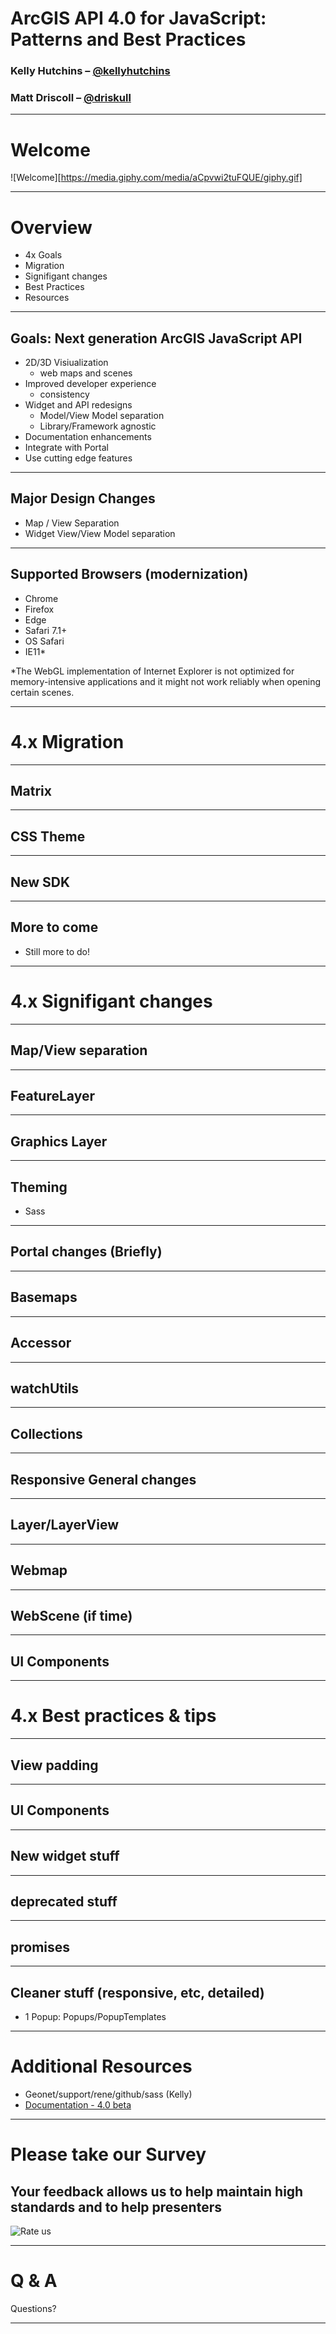 <!-- .slide: data-background="./reveal.js/img/title.png" -->

<!-- Presenter: Matt -->
# ArcGIS API 4.0 for JavaScript: Patterns and Best Practices

### Kelly Hutchins – [@kellyhutchins](https://twitter.com/kellyhutchins)
### Matt Driscoll – [@driskull](https://twitter.com/driskull)

---

# Welcome

![Welcome][https://media.giphy.com/media/aCpvwi2tuFQUE/giphy.gif]

---

# Overview

- 4x Goals
- Migration
- Signifigant changes
- Best Practices
- Resources

---

## Goals: Next generation ArcGIS JavaScript API

- 2D/3D Visiualization
  - web maps and scenes
- Improved developer experience
  - consistency
- Widget and API redesigns
  - Model/View Model separation
  - Library/Framework agnostic
- Documentation enhancements
- Integrate with Portal
- Use cutting edge features

---

## Major Design Changes

- Map / View Separation
- Widget View/View Model separation

---

## Supported Browsers (modernization)

- Chrome
- Firefox
- Edge
- Safari 7.1+
- OS Safari
- IE11*

*The WebGL implementation of Internet Explorer is not optimized for memory-intensive applications and it might not work reliably when opening certain scenes.

---

<!-- Presenter: Kelly -->
# 4.x Migration

---

## Matrix

---

## CSS Theme

---

## New SDK

---

## More to come
- Still more to do!

---

# 4.x Signifigant changes

---

<!-- Presenter: Matt -->
## Map/View separation

---

## FeatureLayer

---

<!-- Presenter: Kelly -->
## Graphics Layer

---

<!-- Presenter: Matt -->
##  Theming

- Sass 

---

## Portal changes (Briefly)

---

## Basemaps

---

## Accessor

---

<!-- Presenter: Kelly -->
## watchUtils

---

## Collections

---

## Responsive General changes

---

## Layer/LayerView

---

## Webmap

---

## WebScene (if time)

---

## UI Components

---

# 4.x Best practices & tips

---

## View padding

---

## UI Components

---

<!-- Presenter: Matt -->
## New widget stuff

---

## deprecated stuff

---

## promises

---

## Cleaner stuff (responsive, etc, detailed)

- 1 Popup: Popups/PopupTemplates

---

<!-- Presenter: Kelly + Matt -->
# Additional Resources

- Geonet/support/rene/github/sass (Kelly)
- [Documentation - 4.0 beta](https://developers.arcgis.com/javascript/beta/)

---

# Please take our Survey

## Your feedback allows us to help maintain high standards and to help presenters

![Rate us](./images/rate-us.png)

---

# Q & A

Questions?

---

<!-- .slide: data-background="./reveal.js/img/end.png" -->
